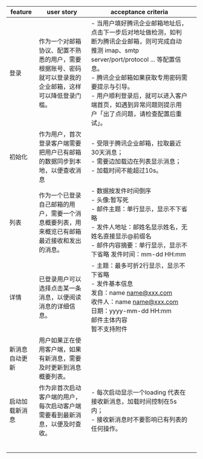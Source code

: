 | feature        | user story                                                   | acceptance criteria                                          |      |
| -------------- | ------------------------------------------------------------ | ------------------------------------------------------------ | ---- |
| 登录           | 作为一个对邮箱协议、配置不熟悉的用户，需要根据账号、密码就可以登录我的企业邮箱，这样可以降低登录门槛。 | - 当用户填好腾讯企业邮箱地址后，点击下一步后对地址做检测，如判断为腾讯企业邮箱，则可完成自动推测 imap、smtp server/port/protocol ... 等配置信息。<br />- 腾讯企业邮箱如果获取专用密码需要提示与引导。 <br />- 用户顺利登录后，就可以进入客户端首页，如遇到异常问题则提示用户「出了点问题，请检查配置后重试」。 |      |
| 初始化         | 作为用户，首次登录客户端需要把用户已有邮箱的数据同步到本地，以便查收消息 | - 受限于腾讯企业邮箱，拉取最近30天消息；<br />- 需要边加载边在列表显示消息； <br />- 加载时间不能超过10s。 |      |
| 列表           | 作为一个已登录自己邮箱的用户，需要一个消息概要列表，用来概览已有邮箱最近接收和发出的消息。 | - 数据按发件时间倒序  <br />- 头像:暂写死 <br />- 邮件主题：单行显示，显示不下省略 <br />- 发件人地址：邮姓名显示姓名，无姓名直接显示@前缀名 <br />- 邮件内容摘要：单行显示，显示不下省略 发件时间：mm-dd HH:mm |      |
| 详情           | 已登录用户可以选择点击某一条消息，以便阅读消息的详细信息。   | - 主题：最多可折2行显示，显示不下省略<br /> - 发件基本信息  <br />发自：name name@xxx.com <br />收件人：name name@xxx.com <br />日期：yyyy-mm-dd HH:mm <br />邮件主体内容 <br />暂不支持附件 |      |
| 新消息自动更新 | 用户如果正在使用客户端，如果有新消息，需要及时更新到消息概要列表。 |                                                              |      |
| 启动加载新消息 | 作为非首次启动客户端的用户，每次启动客户端需要看到最新消息，以便及时查收。 | - 每次启动显示一个loading 代表在接收新消息，加载时间控制在5s内；<br /> - 接收新消息时不要影响已有列表的任何操作。 |      |
|                |                                                              |                                                              |      |
|                |                                                              |                                                              |      |
|                |                                                              |                                                              |      |
|                |                                                              |                                                              |      |
|                |                                                              |                                                              |      |
|                |                                                              |                                                              |      |

